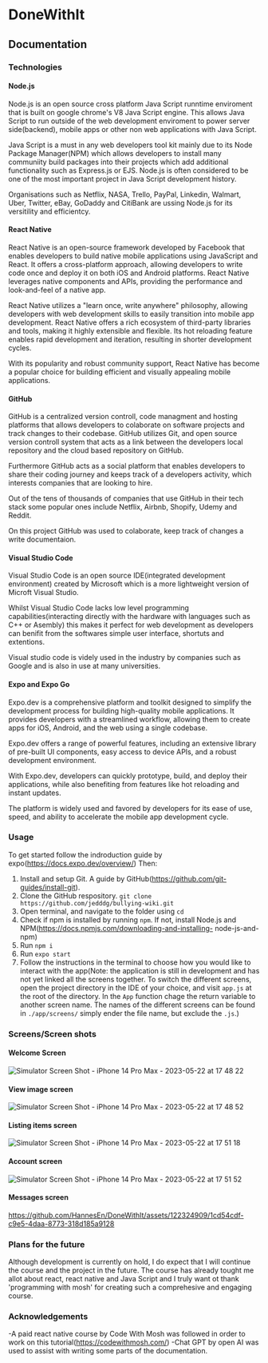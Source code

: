 # DoneWithIt

## Documentation

### Technologies
#### Node.js
Node.js is an open source cross platform Java Script runntime enviroment that is built on google chrome's V8 Java Script engine. This allows Java Script to run outside of the web development enviroment to power server side(backend), mobile apps or other non web applications with Java Script.

Java Script is a must in any web developers tool kit mainly due to its Node Package Manager(NPM) which allows developers to install many communiity build packages into their projects which add additional functionality such as Express.js or EJS. Node.js is often considered to be one of the most important project in Java Script development history.

Organisations such as Netflix, NASA, Trello, PayPal, Linkedin, Walmart, Uber, Twitter, eBay, GoDaddy and CitiBank are ussing Node.js for its versitility and efficientcy. 




#### React Native
React Native is an open-source framework developed by Facebook that enables developers to build native mobile applications using JavaScript and React. It offers a cross-platform approach, allowing developers to write code once and deploy it on both iOS and Android platforms. React Native leverages native components and APIs, providing the performance and look-and-feel of a native app.

React Native utilizes a "learn once, write anywhere" philosophy, allowing developers with web development skills to easily transition into mobile app development. React Native offers a rich ecosystem of third-party libraries and tools, making it highly extensible and flexible. Its hot reloading feature enables rapid development and iteration, resulting in shorter development cycles.

With its popularity and robust community support, React Native has become a popular choice for building efficient and visually appealing mobile applications.




#### GitHub
GitHub is a centralized version controll, code managment and hosting platforms that allows developers to colaborate on software projects and track changes to their codebase. GitHub utilizes Git, and open source version controll system that acts as a link between the developers local repository and the cloud based repository on GitHub.

Furthermore GitHub acts as a social platform that enables developers to share their coding journey and keeps track of a developers activity, which interests companies that are looking to hire.

Out of the tens of thousands of companies that use GitHub in their tech stack some popular ones include Netflix, Airbnb, Shopify, Udemy and Reddit.

On this project GitHub was used to colaborate, keep track of changes a write documentaion. 




#### Visual Studio Code
Visual Studio Code is an open source IDE(integrated development environment) created by Microsoft which is a more lightweight version of Microft Visual Studio.

Whilst Visual Studio Code lacks low level programming capabilities(interacting directly with the hardware with languages such as C++ or Asembly) this makes it perfect for web development as developers can benifit from the softwares simple user interface, shortuts and extentions. 

Visual studio code is videly used in the industry by companies such as Google and is also in use at many universities.




#### Expo and Expo Go
Expo.dev is a comprehensive platform and toolkit designed to simplify the development process for building high-quality mobile applications. It provides developers with a streamlined workflow, allowing them to create apps for iOS, Android, and the web using a single codebase. 

Expo.dev offers a range of powerful features, including an extensive library of pre-built UI components, easy access to device APIs, and a robust development environment.

With Expo.dev, developers can quickly prototype, build, and deploy their applications, while also benefiting from features like hot reloading and instant updates.

The platform is widely used and favored by developers for its ease of use, speed, and ability to accelerate the mobile app development cycle.




### Usage
To get started follow the indroduction guide by expo(https://docs.expo.dev/overview/) Then:
  1. Install and setup Git. A guide by GitHub(https://github.com/git-guides/install-git).
  2. Clone the GitHub respository. ```` git clone https://github.com/jedddg/bullying-wiki.git ```` 
  3. Open terminal, and navigate to the folder using ````cd````
  4. Check if npm is installed by running ````npm````. If not, install Node.js and NPM(https://docs.npmjs.com/downloading-and-installing-     node-js-and-npm)
  5. Run ````npm i````
  6. Run ````expo start````
  7. Follow the instructions in the terminal to choose how you would like to interact with the app(Note: the application is still in development and        has not yet linked all the screens together. To switch the different screens, open the project directory in the IDE of your choice, and visit          ````app.js```` at the root of the directory. In the ````App```` function chage the return variable to another screen name. The names of the            different screens can be found in ````./app/screens/```` simply ender the file name, but exclude the ````.js````.)


### Screens/Screen shots
#### Welcome Screen
![Simulator Screen Shot - iPhone 14 Pro Max - 2023-05-22 at 17 48 22](https://github.com/HannesEn/DoneWithIt/assets/122324909/35157def-22e6-4aa3-8326-ab9f0df8101b)

#### View image screen
![Simulator Screen Shot - iPhone 14 Pro Max - 2023-05-22 at 17 48 52](https://github.com/HannesEn/DoneWithIt/assets/122324909/4c81c9f0-03df-4d2f-901e-a3d8851f7c01)

#### Listing items screen
![Simulator Screen Shot - iPhone 14 Pro Max - 2023-05-22 at 17 51 18](https://github.com/HannesEn/DoneWithIt/assets/122324909/05506161-d577-4a88-9e17-6c5817eef96e)

#### Account screen
![Simulator Screen Shot - iPhone 14 Pro Max - 2023-05-22 at 17 51 52](https://github.com/HannesEn/DoneWithIt/assets/122324909/d040a3f8-9b3e-4214-a75d-c13dae8d0cb9)

#### Messages screen
https://github.com/HannesEn/DoneWithIt/assets/122324909/1cd54cdf-c9e5-4daa-8773-318d185a9128

### Plans for the future
Although development is currently on hold, I do expect that I will continue the course and the project in the future. The course has already tought me allot about react, react native and Java Script and I truly want ot thank 'programming with mosh' for creating such a comprehesive and engaging course.


### Acknowledgements
-A paid react native course by Code With Mosh was followed in order to work on this tutorial(https://codewithmosh.com/)
-Chat GPT by open AI was used to assist with writing some parts of the documentation.
